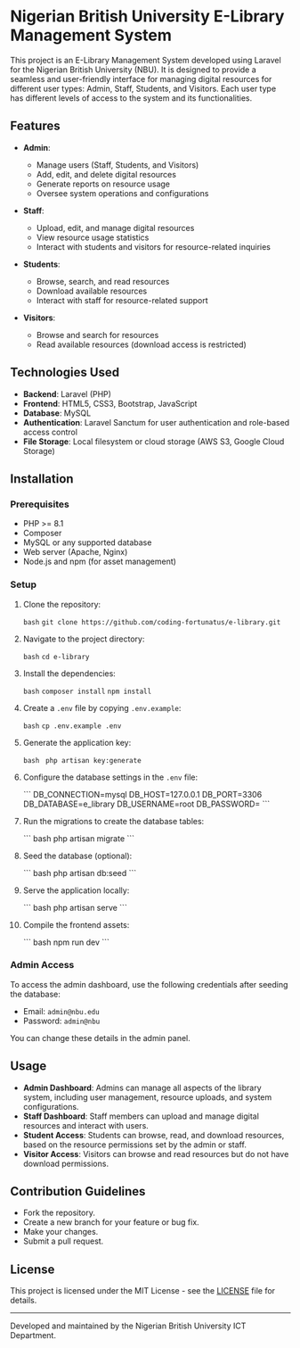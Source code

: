 # Nigerian British University E-Library Management System

This project is an E-Library Management System developed using Laravel for the Nigerian British University (NBU). It is designed to provide a seamless and user-friendly interface for managing digital resources for different user types: Admin, Staff, Students, and Visitors. Each user type has different levels of access to the system and its functionalities.

## Features

-   **Admin**:

    -   Manage users (Staff, Students, and Visitors)
    -   Add, edit, and delete digital resources
    -   Generate reports on resource usage
    -   Oversee system operations and configurations

-   **Staff**:

    -   Upload, edit, and manage digital resources
    -   View resource usage statistics
    -   Interact with students and visitors for resource-related inquiries

-   **Students**:

    -   Browse, search, and read resources
    -   Download available resources
    -   Interact with staff for resource-related support

-   **Visitors**:
    -   Browse and search for resources
    -   Read available resources (download access is restricted)

## Technologies Used

-   **Backend**: Laravel (PHP)
-   **Frontend**: HTML5, CSS3, Bootstrap, JavaScript
-   **Database**: MySQL
-   **Authentication**: Laravel Sanctum for user authentication and role-based access control
-   **File Storage**: Local filesystem or cloud storage (AWS S3, Google Cloud Storage)

## Installation

### Prerequisites

-   PHP >= 8.1
-   Composer
-   MySQL or any supported database
-   Web server (Apache, Nginx)
-   Node.js and npm (for asset management)

### Setup

1. Clone the repository:

    `bash`
    `git clone https://github.com/coding-fortunatus/e-library.git`

2. Navigate to the project directory:

    `bash`
    `cd e-library`

3. Install the dependencies:

    `bash`
    `composer install`
    `npm install`

4. Create a `.env` file by copying `.env.example`:

    `bash`
    `cp .env.example .env`

5. Generate the application key:

    `bash`
    ` php artisan key:generate`

6. Configure the database settings in the `.env` file:

    \`\`\`
    DB_CONNECTION=mysql
    DB_HOST=127.0.0.1
    DB_PORT=3306
    DB_DATABASE=e_library
    DB_USERNAME=root
    DB_PASSWORD=
    \`\`\`

7. Run the migrations to create the database tables:

    \`\`\`
    bash
    php artisan migrate
    \`\`\`

8. Seed the database (optional):

    \`\`\`
    bash
    php artisan db:seed
    \`\`\`

9. Serve the application locally:

    \`\`\`
    bash
    php artisan serve
    \`\`\`

10. Compile the frontend assets:

    \`\`\`
    bash
    npm run dev
    \`\`\`

### Admin Access

To access the admin dashboard, use the following credentials after seeding the database:

-   Email: `admin@nbu.edu`
-   Password: `admin@nbu`

You can change these details in the admin panel.

## Usage

-   **Admin Dashboard**: Admins can manage all aspects of the library system, including user management, resource uploads, and system configurations.
-   **Staff Dashboard**: Staff members can upload and manage digital resources and interact with users.
-   **Student Access**: Students can browse, read, and download resources, based on the resource permissions set by the admin or staff.
-   **Visitor Access**: Visitors can browse and read resources but do not have download permissions.

## Contribution Guidelines

-   Fork the repository.
-   Create a new branch for your feature or bug fix.
-   Make your changes.
-   Submit a pull request.

## License

This project is licensed under the MIT License - see the [LICENSE](LICENSE) file for details.

---

Developed and maintained by the Nigerian British University ICT Department.
